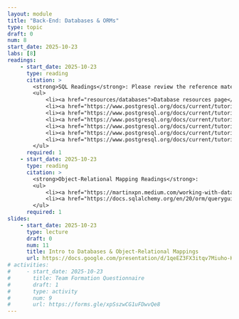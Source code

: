 ```yaml
---
layout: module
title: "Back-End: Databases & ORMs"
type: topic
draft: 0
num: 8
start_date: 2025-10-23
labs: [8]
readings: 
    - start_date: 2025-10-23
      type: reading
      citation: >
        <strong>SQL Readings</strong>: Please review the reference materials on SQL:
        <ul>
            <li><a href="resources/databases">Database resources page</a></li>
            <li><a href="https://www.postgresql.org/docs/current/tutorial-select.html" target="_blank">Querying a Table</a></li>
            <li><a href="https://www.postgresql.org/docs/current/tutorial-join.html" target="_blank">Joins Between Tables</a></li>
            <li><a href="https://www.postgresql.org/docs/current/tutorial-agg.html" target="_blank">Aggregate Functions</a></li>
            <li><a href="https://www.postgresql.org/docs/current/tutorial-populate.html" target="_blank">Inserts</a></li>
            <li><a href="https://www.postgresql.org/docs/current/tutorial-update.html" target="_blank">Updates</a></li>
            <li><a href="https://www.postgresql.org/docs/current/tutorial-delete.html" target="_blank">Deletions</a></li>
        </ul>
      required: 1
    - start_date: 2025-10-23
      type: reading
      citation: >
        <strong>Object-Relational Mapping Readings</strong>:
        <ul>
            <li><a href="https://martinxpn.medium.com/working-with-databases-using-asyncio-in-python-sqlalchemy-example-79-100-days-of-python-1a5cef841803" target="_blank">High-level walkthrough / overview of SQLAlchemy</a></li>
            <li><a href="https://docs.sqlalchemy.org/en/20/orm/queryguide/index.html" target="_blank">SQLAlchemy Reference</a></li>
        </ul>
      required: 1
slides: 
    - start_date: 2025-10-23
      type: lecture
      draft: 0
      num: 11
      title: Intro to Databases & Object-Relational Mappings
      url: https://docs.google.com/presentation/d/1qeEZ3FX3itqv7Miuho-KqqmEvrIOBX5T/edit?usp=sharing&ouid=113376576186080604800&rtpof=true&sd=true
# activities:
#     - start_date: 2025-10-23
#       title: Team Formation Questionnaire
#       draft: 1
#       type: activity
#       num: 9
#       url: https://forms.gle/xpSszwCG1uFDwvQe8
---
```

 
